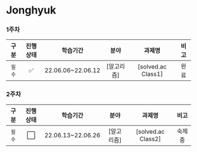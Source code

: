 # Jonghyuk

### 1주차
|구분|진행상태|학습기간|분야|과제명|비고|
| :----: | :----: | :----: | :----: | :----: | :----: |
|`필수` | :white_check_mark: |22.06.06~22.06.12| [알고리즘] | [solved.ac Class1] | 완료 |

### 2주차
|구분|진행상태|학습기간|분야|과제명|비고|
| :----: | :----: | :----: | :----: | :----: | :----: |
|`필수` | :white_large_square: |22.06.13~22.06.26| [알고리즘] | [solved.ac Class2] | 숙제중 |

<!-- |`필수` | :white_check_mark: |8| [SSAFY 기본](SSAFY기본) | [SSAFY GIT 실습](SSAFY기본/SSAFY-GIT-실습) | |
|선택| :white_large_square: || [분야 추가] | [프로젝트 추가] | |
|선택| :white_large_square: || [분야 추가] | [프로젝트 추가] | |
|선택| :white_large_square: || [분야 추가] | [프로젝트 추가] | | -->
